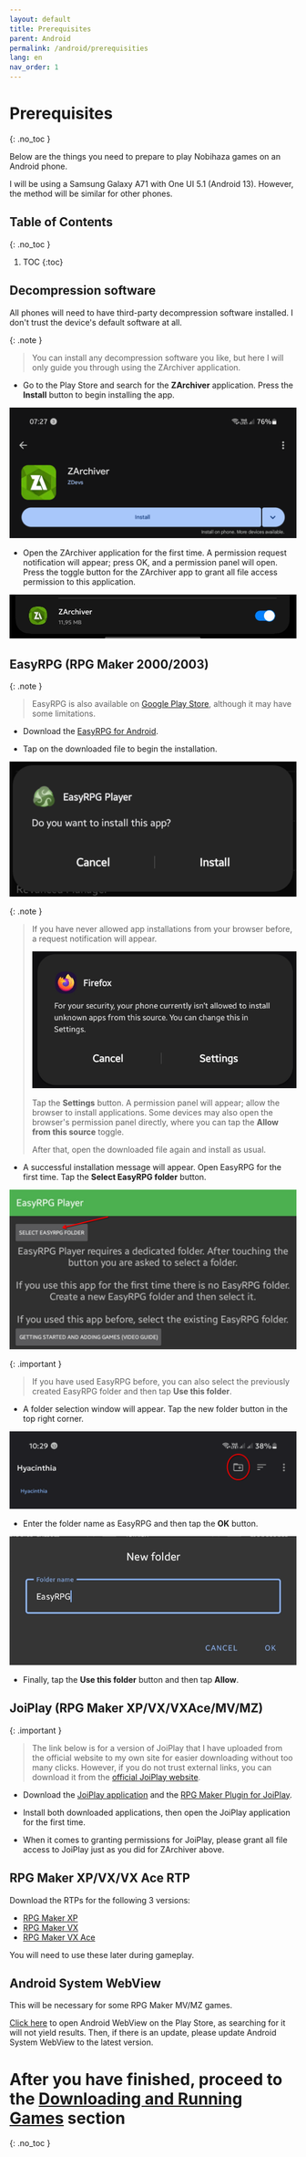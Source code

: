 ```yaml
---
layout: default
title: Prerequisites
parent: Android
permalink: /android/prerequisities
lang: en
nav_order: 1
---
```


# Prerequisites
{: .no_toc }

Below are the things you need to prepare to play Nobihaza games on an Android phone.

I will be using a Samsung Galaxy A71 with One UI 5.1 (Android 13). However, the method will be similar for other phones.

## Table of Contents
{: .no_toc }

1. TOC
{:toc}

## Decompression software

All phones will need to have third-party decompression software installed. I don't trust the device's default software at all.

{: .note }
> You can install any decompression software you like, but here I will only guide you through using the ZArchiver application.

* Go to the Play Store and search for the **ZArchiver** application. Press the **Install** button to begin installing the app.

![](<images/Screenshot_20250806_072714_Google Play Store.png>)

* Open the ZArchiver application for the first time. A permission request notification will appear; press OK, and a permission panel will open. Press the toggle button for the ZArchiver app to grant all file access permission to this application.

![](images/tempFileForShare_20250731-101658.png)

## EasyRPG (RPG Maker 2000/2003)

{: .note }
> EasyRPG is also available on [Google Play Store](https://play.google.com/store/apps/details?id=org.easyrpg.player), although it may have some limitations.

* Download the [EasyRPG for Android](https://easyrpg.org/downloads/player/0.8.1.1/easyrpg-player-0.8.1.1-android.apk).

* Tap on the downloaded file to begin the installation.

![](<images/Screenshot_20250806_073322_Package installer.png>)

{: .note }
> If you have never allowed app installations from your browser before, a request notification will appear.
>
> ![](images/tempFileForShare_20250806-073252.png)
>
> Tap the **Settings** button. A permission panel will appear; allow the browser to install applications. Some devices may also open the browser's permission panel directly, where you can tap the **Allow from this source** toggle.
>
> After that, open the downloaded file again and install as usual.

* A successful installation message will appear. Open EasyRPG for the first time. Tap the **Select EasyRPG folder** button.

![](images/image-70.png)

{: .important }
> If you have used EasyRPG before, you can also select the previously created EasyRPG folder and then tap **Use this folder**.

* A folder selection window will appear. Tap the new folder button in the top right corner.

![](images/image-1.png)

* Enter the folder name as EasyRPG and then tap the **OK** button.

![](images/tempFileForShare_20250806-073551.png)

* Finally, tap the **Use this folder** button and then tap **Allow**.

## JoiPlay (RPG Maker XP/VX/VXAce/MV/MZ)

{: .important }
> The link below is for a version of JoiPlay that I have uploaded from the official website to my own site for easier downloading without too many clicks. However, if you do not trust external links, you can download it from the [official JoiPlay website](https://joiplay.cyou).

* Download the [JoiPlay application](https://nbhzvn.one/tools/JoiPlay/1.20.550/JoiPlay.apk) and the [RPG Maker Plugin for JoiPlay](https://nbhzvn.one/tools/JoiPlay/1.20.550/RPG%20Maker%20Plugin%20for%20JoiPlay.apk).

* Install both downloaded applications, then open the JoiPlay application for the first time.

* When it comes to granting permissions for JoiPlay, please grant all file access to JoiPlay just as you did for ZArchiver above.

## RPG Maker XP/VX/VX Ace RTP

Download the RTPs for the following 3 versions:
    
* [RPG Maker XP](https://dl.komodo.jp/rpgmakerweb/run-time-packages/xp_rtp104e.exe)
* [RPG Maker VX](https://dl.komodo.jp/rpgmakerweb/run-time-packages/vx_rtp102e.zip)
* [RPG Maker VX Ace](https://dl.komodo.jp/rpgmakerweb/run-time-packages/RPGVXAce_RTP.zip)

You will need to use these later during gameplay.

## Android System WebView

This will be necessary for some RPG Maker MV/MZ games.

[Click here](https://play.google.com/store/apps/details?id=com.google.android.webview) to open Android WebView on the Play Store, as searching for it will not yield results. Then, if there is an update, please update Android System WebView to the latest version.

# After you have finished, proceed to the [Downloading and Running Games](./installation) section
{: .no_toc }